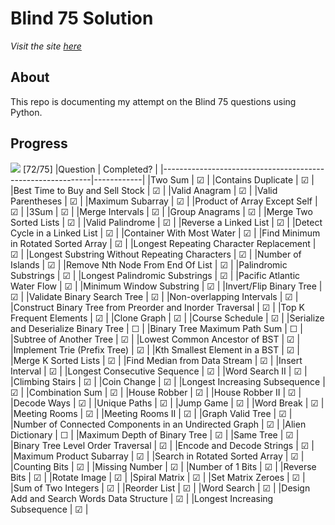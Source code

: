 # Blind 75 Solution

_Visit the site [here](https://rexong.github.io/Blind-75/)_

## About

This repo is documenting my attempt on the Blind 75 questions using Python.

## Progress

![](https://progress-bar.dev/96) [72/75]
|Question | Completed? |
|------------------------------------------------------------|------------|
|Two Sum | &#9745; |
|Contains Duplicate | &#9745; |
|Best Time to Buy and Sell Stock | &#9745; |
|Valid Anagram | &#9745; |
|Valid Parentheses | &#9745; |
|Maximum Subarray | &#9745; |
|Product of Array Except Self | &#9745; |
|3Sum | &#9745; |
|Merge Intervals | &#9745; |
|Group Anagrams | &#9745; |
|Merge Two Sorted Lists | &#9745; |
|Valid Palindrome | &#9745; |
|Reverse a Linked List | &#9745; |
|Detect Cycle in a Linked List | &#9745; |
|Container With Most Water | &#9745; |
|Find Minimum in Rotated Sorted Array | &#9745; |
|Longest Repeating Character Replacement | &#9745; |
|Longest Substring Without Repeating Characters | &#9745; |
|Number of Islands | &#9745; |
|Remove Nth Node From End Of List | &#9745; |
|Palindromic Substrings | &#9745; |
|Longest Palindromic Substrings | &#9745; |
|Pacific Atlantic Water Flow | &#9745; |
|Minimum Window Substring | &#9745; |
|Invert/Flip Binary Tree | &#9745; |
|Validate Binary Search Tree | &#9745; |
|Non-overlapping Intervals | &#9745; |
|Construct Binary Tree from Preorder and Inorder Traversal | &#9745; |
|Top K Frequent Elements | &#9745; |
|Clone Graph | &#9745; |
|Course Schedule | &#9745; |
|Serialize and Deserialize Binary Tree | &#9744; |
|Binary Tree Maximum Path Sum | &#9744; |
|Subtree of Another Tree | &#9745; |
|Lowest Common Ancestor of BST | &#9745; |
|Implement Trie (Prefix Tree) | &#9745; |
|Kth Smallest Element in a BST | &#9745; |
|Merge K Sorted Lists | &#9745; |
|Find Median from Data Stream | &#9745; |
|Insert Interval | &#9745; |
|Longest Consecutive Sequence | &#9745; |
|Word Search II | &#9745; |
|Climbing Stairs | &#9745; |
|Coin Change | &#9745; |
|Longest Increasing Subsequence | &#9745; |
|Combination Sum | &#9745; |
|House Robber | &#9745; |
|House Robber II | &#9745; |
|Decode Ways | &#9745; |
|Unique Paths | &#9745; |
|Jump Game | &#9745; |
|Word Break | &#9745; |
|Meeting Rooms | &#9745; |
|Meeting Rooms II | &#9745; |
|Graph Valid Tree | &#9745; |
|Number of Connected Components in an Undirected Graph | &#9745; |
|Alien Dictionary | &#9744; |
|Maximum Depth of Binary Tree | &#9745; |
|Same Tree | &#9745; |
|Binary Tree Level Order Traversal | &#9745; |
|Encode and Decode Strings | &#9745; |
|Maximum Product Subarray | &#9745; |
|Search in Rotated Sorted Array | &#9745; |
|Counting Bits | &#9745; |
|Missing Number | &#9745; |
|Number of 1 Bits | &#9745; |
|Reverse Bits | &#9745; |
|Rotate Image | &#9745; |
|Spiral Matrix | &#9745; |
|Set Matrix Zeroes | &#9745; |
|Sum of Two Integers | &#9745; |
|Reorder List | &#9745; |
|Word Search | &#9745; |
|Design Add and Search Words Data Structure | &#9745; |
|Longest Increasing Subsequence | &#9745; |

